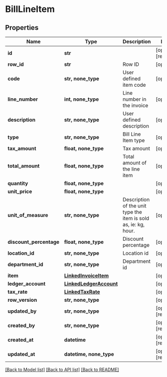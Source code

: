 # BillLineItem


## Properties
Name | Type | Description | Notes
------------ | ------------- | ------------- | -------------
**id** | **str** |  | [optional] [readonly] 
**row_id** | **str** | Row ID | [optional] 
**code** | **str, none_type** | User defined item code | [optional] 
**line_number** | **int, none_type** | Line number in the invoice | [optional] 
**description** | **str, none_type** | User defined description | [optional] 
**type** | **str, none_type** | Bill Line Item type | [optional] 
**tax_amount** | **float, none_type** | Tax amount | [optional] 
**total_amount** | **float, none_type** | Total amount of the line item | [optional] 
**quantity** | **float, none_type** |  | [optional] 
**unit_price** | **float, none_type** |  | [optional] 
**unit_of_measure** | **str, none_type** | Description of the unit type the item is sold as, ie: kg, hour. | [optional] 
**discount_percentage** | **float, none_type** | Discount percentage | [optional] 
**location_id** | **str, none_type** | Location id | [optional] 
**department_id** | **str, none_type** | Department id | [optional] 
**item** | [**LinkedInvoiceItem**](LinkedInvoiceItem.md) |  | [optional] 
**ledger_account** | [**LinkedLedgerAccount**](LinkedLedgerAccount.md) |  | [optional] 
**tax_rate** | [**LinkedTaxRate**](LinkedTaxRate.md) |  | [optional] 
**row_version** | **str, none_type** |  | [optional] 
**updated_by** | **str, none_type** |  | [optional] [readonly] 
**created_by** | **str, none_type** |  | [optional] [readonly] 
**created_at** | **datetime** |  | [optional] [readonly] 
**updated_at** | **datetime, none_type** |  | [optional] [readonly] 

[[Back to Model list]](../../README.md#documentation-for-models) [[Back to API list]](../../README.md#documentation-for-api-endpoints) [[Back to README]](../../README.md)


